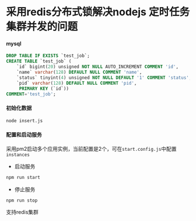 # 采用redis分布式锁解决nodejs 定时任务集群并发的问题

#### mysql
```sql
DROP TABLE IF EXISTS `test_job`;
CREATE TABLE `test_job` ( 
    `id` bigint(20) unsigned NOT NULL AUTO_INCREMENT COMMENT 'id', 
    `name` varchar(128) DEFAULT NULL COMMENT 'name',
    `status` tinyint(4) unsigned NOT NULL DEFAULT '1' COMMENT 'status',
    `pid` varchar(128) DEFAULT NULL COMMENT 'pid',
     PRIMARY KEY (`id`))
COMMENT='test_job';
```

#### 初始化数据
```bash
node insert.js
```

#### 配置和启动服务
采用pm2启动多个应用实例，当前配置是2个，可在`start.config.js`中配置`instances`

* 启动服务
```bash
npm run start
```

* 停止服务
```bash
npm run stop
```

支持redis集群
